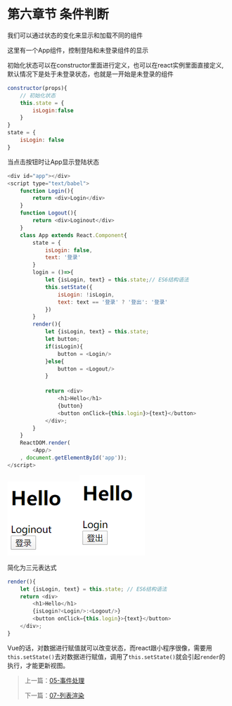 # 第六章节 条件判断

我们可以通过状态的变化来显示和加载不同的组件

这里有一个App组件，控制登陆和未登录组件的显示

初始化状态可以在constructor里面进行定义，也可以在react实例里面直接定义,默认情况下是处于未登录状态，也就是一开始是未登录的组件

```javascript
constructor(props){
    // 初始化状态
    this.state = {
        isLogin:false
    }
}
state = {
    isLogin: false
}
```

当点击按钮时让App显示登陆状态

```javascript
<div id="app"></div>
<script type="text/babel">
    function Login(){
        return <div>Login</div>
    }
    function Logout(){
        return <div>Loginout</div>
    }
    class App extends React.Component{
        state = {
            isLogin: false,
            text: '登录'
        }
        login = ()=>{
            let {isLogin, text} = this.state;// ES6结构语法
            this.setState({
                isLogin: !isLogin,
                text: text == '登录' ? '登出': '登录'
            })
        }
        render(){
            let {isLogin, text} = this.state; 
            let button;
            if(isLogin){
                button = <Login/>
            }else{
                button = <Logout/>
            }

            return <div>
                <h1>Hello</h1>
                {button}
                <button onClick={this.login}>{text}</button>
            </div>;
        }
    }
    ReactDOM.render(
        <App/>
    , document.getElementById('app'));
</script>
```

![登出](images/image-20200515184853854.png)![登陆](images/image-20200515184913423.png)

简化为三元表达式

```javascript
render(){
    let {isLogin, text} = this.state; // ES6结构语法
    return <div>
        <h1>Hello</h1>
        {isLogin?<Login/>:<Logout/>}
        <button onClick={this.login}>{text}</button>
    </div>;
}
```

Vue的话，对数据进行赋值就可以改变状态，而react跟小程序很像，需要用`this.setState()`去对数据进行赋值，调用了`this.setState()`就会引起`render`的执行，才能更新视图。



> 上一篇：[05-事件处理](../05-事件处理/)
>
> 下一篇：[07-列表渲染](../07-列表渲染/)